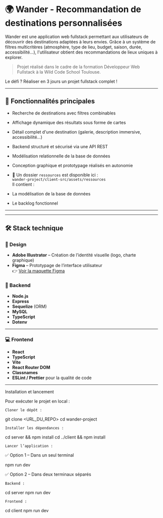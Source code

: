 # 🌍 Wander - Recommandation de destinations personnalisées

Wander est une application web fullstack permettant aux utilisateurs de découvrir des destinations adaptées à leurs envies. Grâce à un système de filtres multicritères (atmosphère, type de lieu, budget, saison, durée, accessibilité...), l'utilisateur obtient des recommandations de lieux uniques à explorer.

> Projet réalisé dans le cadre de la formation Développeur Web Fullstack à la Wild Code School Toulouse.
> 
Le défi ? Réaliser en 3 jours un projet fullstack complet !

---

## 🚀 Fonctionnalités principales

- Recherche de destinations avec filtres combinables
- Affichage dynamique des résultats sous forme de cartes
- Détail complet d'une destination (galerie, description immersive, accessibilité…)
- Backend structuré et sécurisé via une API REST
- Modélisation relationnelle de la base de données
- Conception graphique et prototypage réalisés en autonomie

- 📁 Un dossier `ressources` est disponible ici :  
`wander-project/client-src/assets/ressources`  
Il contient :
- La modélisation de la base de données
- Le backlog fonctionnel

---

---

## 🛠️ Stack technique

### 🎨 Design

- **Adobe Illustrator** – Création de l’identité visuelle (logo, charte graphique)
- **Figma** – Prototypage de l’interface utilisateur  
  👉 [Voir la maquette Figma](https://www.figma.com/proto/GbZVgfQH0GgRcvDupyTnHS/Untitled?node-id=2-2&starting-point-node-id=2%3A2&t=3Yc38YtQ1WCQrrGC-1)

### 🧠 Backend

- **Node.js**
- **Express**
- **Sequelize** (ORM)
- **MySQL**
- **TypeScript**
- **Dotenv**

---

### 💻 Frontend

- **React**
- **TypeScript**
- **Vite**
- **React Router DOM**
- **Classnames**
- **ESLint / Prettier** pour la qualité de code

---

Installation et lancement

Pour exécuter le projet en local :

    Cloner le dépôt :

git clone <URL_DU_REPO>
cd wander-project

    Installer les dépendances :

cd server && npm install
cd ../client && npm install

    Lancer l’application :

✅ Option 1 – Dans un seul terminal

 npm run dev

✅ Option 2 – Dans deux terminaux séparés

    Backend :

cd server
npm run dev

    Frontend :

cd client
npm run dev

